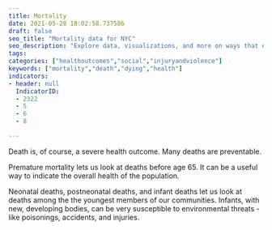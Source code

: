 ```yaml
---
title: Mortality
date: 2021-05-28 18:02:58.737586
draft: false
seo_title: "Mortality data for NYC"
seo_description: "Explore data, visualizations, and more on ways that environments shape health in New York City's neighborhoods.."
tags: 
categories: ["healthoutcomes","social","injuryandviolence"]
keywords: ["mortality","death","dying","health"]
indicators:
- header: null
  IndicatorID:
  - 2322
  - 5
  - 6
  - 8

---
```


Death is, of course, a severe health outcome. Many deaths are preventable.

Premature mortality lets us look at deaths before age 65. It can be a useful way to indicate the overall health of the population.

Neonatal deaths, postneonatal deaths, and infant deaths let us look at deaths among the the youngest members of our communities. Infants, with new, developing bodies, can be very susceptible to environmental threats - like poisonings, accidents, and injuries. 




